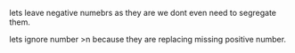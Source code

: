 ​lets leave negative numebrs as they are we dont even need to segregate them.

lets ignore number >n because they are replacing missing positive number.
